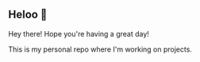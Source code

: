## Heloo 🤗

Hey there! Hope you're having a great day!

This is my personal repo where I'm working on projects.
